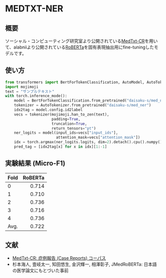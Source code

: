 # MEDTXT-NER

## 概要

ソーシャル・コンピューティング研究室より公開されている[MedTxt-CR](https://sociocom.naist.jp/medtxt/cr/)を用いて、alabniiより公開されている[RoBERTa](https://huggingface.co/alabnii/jmedroberta-base-sentencepiece-vocab50000)を固有表現抽出用にfine-tuningしたモデルです。

## 使い方

```python
from transformers import BertForTokenClassification, AutoModel, AutoTokenizer
import mojimoji
text = "サンプルテキスト"
with torch.inference_mode():
    model = BertForTokenClassification.from_pretrained("daisaku-s/med_ner").eval()
    tokenizer = AutoTokenizer.from_pretrained("daisaku-s/med_ner")
    idx2tag = model.config.id2label
    vecs = tokenizer(mojimoji.han_to_zen(text), 
                     padding=True, 
                     truncation=True, 
                     return_tensors="pt")
    ner_logits = model(input_ids=vecs["input_ids"], 
                       attention_mask=vecs["attention_mask"])
    idx = torch.argmax(ner_logits.logits, dim=2).detach().cpu().numpy().tolist()[0]
    pred_tag = [idx2tag[x] for x in idx][1:-1]
```

## 実験結果 (Micro-F1)

|Fold|RoBERTa|
|:---|---:|
|0 |0.714|
|1 |0.710|
|2 |0.736|
|3 |0.716|
|4 |0.736|
|Avg. |0.722|

## 文献
- [MedTxt-CR: 症例報告 (Case Reports) コーパス](https://sociocom.naist.jp/medtxt/cr/)
- 杉本海人, 壹岐太一, 知田悠生, 金沢輝一, 相澤彰子, JMedRoBERTa: 日本語の医学論文にもとづいた事前

